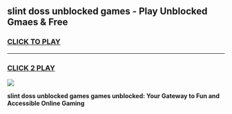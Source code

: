 
## slint doss unblocked games - Play Unblocked Gmaes & Free
<h3>
<a href="https://premium.freeplayer.one?title=slint_doss_unblocked_games&ref=20F">CLICK TO PLAY</a></h3>
<hr>

<h3>
<a href="https://premium.freeplayer.one?title=slint_doss_unblocked_games&ref=20F">CLICK 2 PLAY</a>
  
</h3>

<a href="https://premium.freeplayer.one?title=slint_doss_unblocked_games&ref=20F/"><img src="https://clearcache.store/games.png"></a>


**slint doss unblocked games games unblocked: Your Gateway to Fun and Accessible Online Gaming**
